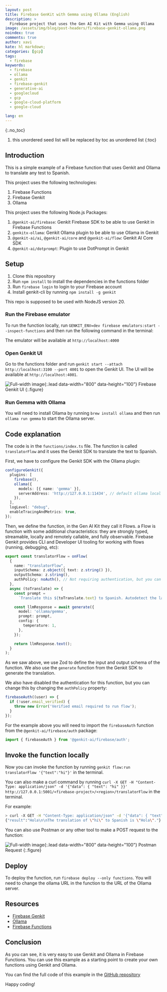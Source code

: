 ```yaml
---
layout: post
title: Firebase GenKit with Gemma using Ollama (English)
description: >
  Firebase project that uses the Gen AI Kit with Gemma using Ollama
image: /assets/img/blog/post-headers/firebase-genkit-ollama.png
noindex: true
comments: true
author: xavi
kate: hl markdown;
categories: [gcp]
tags:
  - firebase
keywords:
  - firebase
  - ollama
  - genkit
  - firebase-genkit
  - generative-ai
  - googlecloud
  - gcp
  - google-cloud-platform
  - google-cloud

lang: en
---
```

{:.no_toc}
1. this unordered seed list will be replaced by toc as unordered list
{:toc}

## Introduction

This is a simple example of a Firebase function that uses Genkit and Ollama to translate any test to Spanish.

This project uses the following technologies:
1. Firebase Functions
2. Firebase Genkit
3. Ollama

This project uses the following Node.js Packages:
1. `@genkit-ai/firebase`: Genkit Firebase SDK to be able to use Genkit in Firebase Functions
2. `genkitx-ollama`: Genkit Ollama plugin to be able to use Ollama in Genkit
3. `@genkit-ai/ai`, `@genkit-ai/core` and `@genkit-ai/flow`: Genkit AI Core SDK
4. `@genkit-ai/dotprompt`: Plugin to use DotPrompt in Genkit

## Setup

1. Clone this repository
2. Run `npm install` to install the dependencies in the functions folder
3. Run `firebase login` to login to your Firebase account
4. Install genkit-cli by running `npm install -g genkit`

This repo is supposed to be used with NodeJS version 20.

### Run the Firebase emulator

To run the function locally, run `GENKIT_ENV=dev firebase emulators:start --inspect-functions` and then run the following command in the terminal:

The emulator will be available at `http://localhost:4000`

### Open Genkit UI

Go to the functions folder and run `genkit start --attach http://localhost:3100 --port 4001` to open the Genkit UI. The UI will be available at `http://localhost:4001`.

![Full-width image](/assets/img/blog/tutorials/firebase-genkit-ollama/genaikitui.png){:.lead data-width="800" data-height="100"}
Firebase Genkit UI
{:.figure}

### Run Gemma with Ollama

You will need to install Ollama by running `brew install ollama` and then run `ollama run gemma` to start the Ollama server.

## Code explanation

The code is in the `functions/index.ts` file. The function is called `translatorFlow` and it uses the Genkit SDK to translate the text to Spanish.

First, we have to configure the Genkit SDK with the Ollama plugin:

```typescript
configureGenkit({
  plugins: [
    firebase(),
    ollama({
      models: [{ name: 'gemma' }],
      serverAddress: 'http://127.0.0.1:11434', // default ollama local address
    }),
  ],
  logLevel: "debug",
  enableTracingAndMetrics: true,
});
```

Then, we define the function, in the Gen AI Kit they call it Flows. a Flow is function with some additional characteristics: they are strongly typed, streamable, locally and remotely callable, and fully observable. Firebase Genkit provides CLI and Developer UI tooling for working with flows (running, debugging, etc):

```typescript
export const translatorFlow = onFlow(
  {
    name: "translatorFlow",
    inputSchema: z.object({ text: z.string() }),
    outputSchema: z.string(),
    authPolicy: noAuth(), // Not requiring authentication, but you can change this. It is highly recommended to require authentication for production use cases.
  },
  async (toTranslate) => {
    const prompt =
      `Translate this ${toTranslate.text} to Spanish. Autodetect the language.`;

    const llmResponse = await generate({
      model: 'ollama/gemma',
      prompt: prompt,
      config: {
        temperature: 1,
      },
    });

    return llmResponse.text();
  }
);
```

As we saw above, we use Zod to define the input and output schema of the function. We also use the `generate` function from the Genkit SDK to generate the translation.

We also have disabled the authentication for this function, but you can change this by changing the `authPolicy` property:

```typescript
firebaseAuth((user) => {
  if (!user.email_verified) {
    throw new Error('Verified email required to run flow');
  }
});
```

For the example above you will need to import the `firebaseAuth` function from the `@genkit-ai/firebase/auth` package:

```typescript
import { firebaseAuth } from '@genkit-ai/firebase/auth';
```

## Invoke the function locally

Now you can invoke the function by running `genkit flow:run translatorFlow '{"text":"hi"}'` in the terminal.

You can also make a curl command by running `curl -X GET -H "Content-Type: application/json" -d '{"data": { "text": "hi" }}' http://127.0.0.1:5001/<firebase-project>/<region>/translatorFlow` in the terminal.

For example:
```bash
> curl -X GET -H "Content-Type: application/json" -d '{"data": { "text": "hi" }}' http://127.0.0.1:5001/action-helloworld/us-central1/translatorFlow
{"result":"Hola\n\nThe translation of \"hi\" to Spanish is \"Hola\"."}
```

You can also use Postman or any other tool to make a POST request to the function:

![Full-width image](/assets/img/blog/tutorials/firebase-genkit-ollama/postman.png){:.lead data-width="800" data-height="100"}
Postman Request
{:.figure}

## Deploy

To deploy the function, run `firebase deploy --only functions`. You will need to change the ollama URL in the function to the URL of the Ollama server.

## Resources

- [Firebase Genkit](https://firebase.google.com/products/genkit)
- [Ollama](https://ollama.com/)
- [Firebase Functions](https://firebase.google.com/docs/functions)

## Conclusion

As you can see, it is very easy to use Genkit and Ollama in Firebase Functions. You can use this example as a starting point to create your own functions using Genkit and Ollama.

You can find the full code of this example in the [GitHub repository](https://github.com/xavidop/firebase-genkit-ollama)

Happy coding!